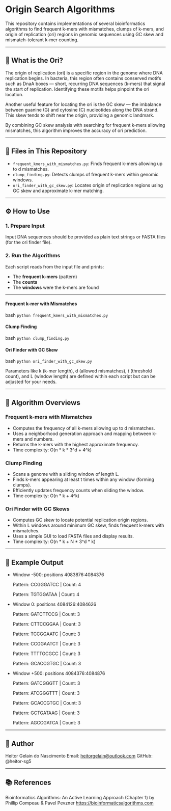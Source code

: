 # Origin Search Algorithms

This repository contains implementations of several bioinformatics algorithms to find frequent k-mers with mismatches, clumps of k-mers, and origin of replication (ori) regions in genomic sequences using GC skew and mismatch-tolerant k-mer counting.

---

## 🧬 What is the Ori?

The origin of replication (ori) is a specific region in the genome where DNA replication begins. In bacteria, this region often contains conserved motifs such as DnaA boxes — short, recurring DNA sequences (k-mers) that signal the start of replication. Identifying these motifs helps pinpoint the ori location.

Another useful feature for locating the ori is the GC skew — the imbalance between guanine (G) and cytosine (C) nucleotides along the DNA strand. This skew tends to shift near the origin, providing a genomic landmark.

By combining GC skew analysis with searching for frequent k-mers allowing mismatches, this algorithm improves the accuracy of ori prediction.

---

## 📁 Files in This Repository

- `frequent_kmers_with_mismatches.py`: Finds frequent k-mers allowing up to d mismatches.
- `clump_finding.py`: Detects clumps of frequent k-mers within genomic windows.
- `ori_finder_with_gc_skew.py`: Locates origin of replication regions using GC skew and approximate k-mer matching.

---

## ⚙️ How to Use

### 1. Prepare Input

Input DNA sequences should be provided as plain text strings or FASTA files (for the ori finder file).

### 2. Run the Algorithms

Each script reads from the input file and prints:

- The **frequent k-mers** (pattern)
- The **counts**
- The **windows** were the k-mers are found

---

#### Frequent k-mer with Mismatches

  bash
```python frequent_kmers_with_mismatches.py```

#### Clump Finding

  bash
```python clump_finding.py```

#### Ori Finder with GC Skew

  bash
```python ori_finder_with_gc_skew.py```

Parameters like k (k-mer length), d (allowed mismatches), t (threshold count), and L (window length) are defined within each script but can be adjusted for your needs.

---

## 🧠 Algorithm Overviews

### Frequent k-mers with Mismatches

- Computes the frequency of all k-mers allowing up to d mismatches.
- Uses a neighborhood generation approach and mapping between k-mers and numbers.
- Returns the k-mers with the highest approximate frequency.
- Time complexity: O(n * k * 3^d + 4^k)

### Clump Finding

- Scans a genome with a sliding window of length L.
- Finds k-mers appearing at least t times within any window (forming clumps).
- Efficiently updates frequency counts when sliding the window.
- Time complexity: O(n * k + 4^k)

### Ori Finder with GC Skews

- Computes GC skew to locate potential replication origin regions.
- Within L windows around minimum GC skew, finds frequent k-mers with mismatches.
- Uses a simple GUI to load FASTA files and display results.
- Time complexity: O(n * k + N * 3^d * k)

---

## 🧪 Example Output

- Window -500: positions 4083876:4084376
  
  Pattern: CCGGGATCC | Count: 4
  
  Pattern: TGTGGATAA | Count: 4

- Window 0: positions 4084126:4084626
  
  Pattern: GATCTTCCG | Count: 3
  
  Pattern: CTTCCGGAA | Count: 3
  
  Pattern: TCCGGAATC | Count: 3
  
  Pattern: CCGGAATCT | Count: 3
  
  Pattern: TTTTGCGCC | Count: 3
  
  Pattern: GCACCGTGC | Count: 3

- Window +500: positions 4084376:4084876
  
  Pattern: GATCGGGTT | Count: 3
  
  Pattern: ATCGGGTTT | Count: 3
  
  Pattern: GCACCGTGC | Count: 3
  
  Pattern: GCTGATAAG | Count: 3
  
  Pattern: AGCCGATCA | Count: 3
  

---

## 👤 Author

Heitor Gelain do Nascimento
Email: heitorgelain@outlook.com
GitHub: @heitor-sg5

---

## 📚 References

Bioinformatics Algorithms: An Active Learning Approach (Chapter 1) by
Phillip Compeau & Pavel Pevzner
https://bioinformaticsalgorithms.com
